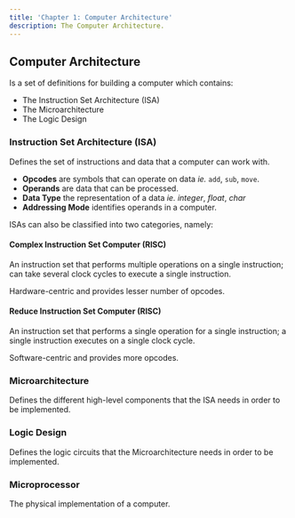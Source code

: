 ```yaml
---
title: 'Chapter 1: Computer Architecture'
description: The Computer Architecture.
---
```


## Computer Architecture

Is a set of definitions for building a computer which contains:

* The Instruction Set Architecture (ISA)
* The Microarchitecture
* The Logic Design

### Instruction Set Architecture (ISA)

Defines the set of instructions and data that a computer 
can work with.

* **Opcodes** are symbols that can operate on data *ie.* `add`, `sub`, `move`.
* **Operands** are data that can be processed.
* **Data Type** the representation of a data *ie.* *integer*, *float*, *char*
* **Addressing Mode** identifies operands in a computer.

ISAs can also be classified into two categories, namely:

#### Complex Instruction Set Computer (RISC)

An instruction set that performs multiple operations on a single 
instruction; can take several clock cycles to execute a single 
instruction.

Hardware-centric and provides lesser number of opcodes.

#### Reduce Instruction Set Computer (RISC)

An instruction set that performs a single operation for a single 
instruction; a single instruction executes on a single clock cycle.

Software-centric and provides more opcodes.

### Microarchitecture

Defines the different high-level components that the ISA needs in order 
to be implemented.

### Logic Design

Defines the logic circuits that the Microarchitecture needs in order to 
be implemented.

### Microprocessor

The physical implementation of a computer.

